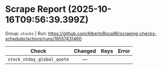 # Scrape Report (2025-10-16T09:56:39.399Z)

Group: `stocks`  |  Run: https://github.com/AlbertoRoca96/scraping-checks-scheduler/actions/runs/18557431460

| Check | Changed | Keys | Error |
|---|:---:|:--|:--|
| `stock_ntdoy_global_quote` | — |  |  |
